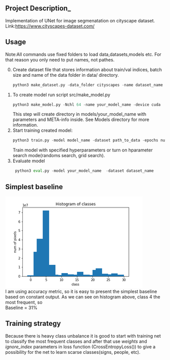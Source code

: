 ## Project Description_
  Implementation of UNet for image segmenatation on cityscape dataset.  
  Link:https://www.cityscapes-dataset.com/
## Usage
  Note:All commands use fixed folders to load data,datasets,models etc. For that reason you only need to put names, not pathes.  
  
  0. Create dataset file that stores information about train/val indices, batch size and  name of the data folder in data/   directory.
        ```python 
        python3 make_dataset.py -data_folder cityscapes -name dataset_name -val_percent 0.2 -tr_batch_size 8
        ```
  1. To create model run script src/make_model.py
        ```python 
        python3 make_model.py -Nchl 64 -name your_model_name -device cuda
        ```
     This step will create directory in models/your_model_name with parameters and META-info inside.
     See Models directory for more information.
  2. Start training created model:
       ```python
       python3 train.py -model model_name -dataset path_to_data -epochs num_ep -optim opt 
       ```
     Train model with specified hyperparameters or turn on hparameter search mode(randoms search, grid search).
  3. Evaluate model
      ```python
       python3 eval.py -model your_model_name  -dataset dataset_name   
       ```         
## Simplest baseline
 ![histogram of pixel frequency](images/histogram.png)  
 I am using accuracy metric, so it is easy to present the simplest baseline based on constant output. As we can see on   histogram above, class 4 the most frequent, so  
   Baseline = 31%

## Training strategy
 Because there is heavy class unbalance it is good to start with training net to classify the most frequent classes and after that use _weights_ and _ignore_index_  parameters in loss function (CrossEntropyLoss()) to give a possibility for the net to learn scarse classes(signs, people, etc).

